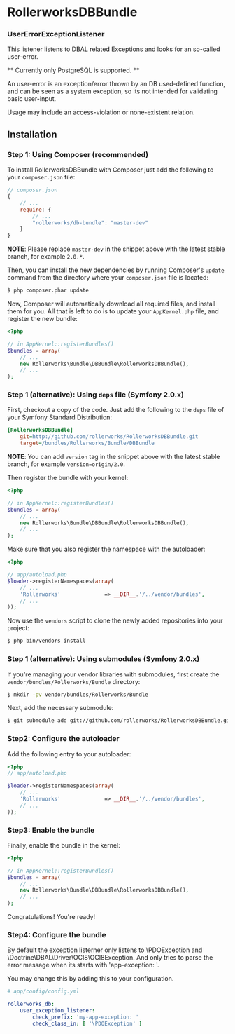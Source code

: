 ﻿RollerworksDBBundle
===================

### UserErrorExceptionListener

This listener listens to DBAL related Exceptions and looks for an so-called user-error.

** Currently only PostgreSQL is supported. **

An user-error is an exception/error thrown by an DB used-defined function,
and can be seen as a system exception, so its not intended for validating basic user-input.

Usage may include an access-violation or none-existent relation.

## Installation

### Step 1: Using Composer (recommended)

To install RollerworksDBBundle with Composer just add the following to your
`composer.json` file:

```js
// composer.json
{
    // ...
    require: {
        // ...
        "rollerworks/db-bundle": "master-dev"
    }
}
```

**NOTE**: Please replace `master-dev` in the snippet above with the latest stable
branch, for example ``2.0.*``.

Then, you can install the new dependencies by running Composer's ``update``
command from the directory where your ``composer.json`` file is located:

```bash
$ php composer.phar update
```

Now, Composer will automatically download all required files, and install them
for you. All that is left to do is to update your ``AppKernel.php`` file, and
register the new bundle:

```php
<?php

// in AppKernel::registerBundles()
$bundles = array(
    // ...
    new Rollerworks\Bundle\DBBundle\RollerworksDBBundle(),
    // ...
);
```

### Step 1 (alternative): Using ``deps`` file (Symfony 2.0.x)

First, checkout a copy of the code. Just add the following to the ``deps``
file of your Symfony Standard Distribution:

```ini
[RollerworksDBBundle]
    git=http://github.com/rollerworks/RollerworksDBBundle.git
    target=/bundles/Rollerworks/Bundle/DBBundle
```

**NOTE**: You can add `version` tag in the snippet above with the latest stable
branch, for example ``version=origin/2.0``.

Then register the bundle with your kernel:

```php
<?php

// in AppKernel::registerBundles()
$bundles = array(
    // ...
    new Rollerworks\Bundle\DBBundle\RollerworksDBBundle(),
    // ...
);
```

Make sure that you also register the namespace with the autoloader:

```php
<?php

// app/autoload.php
$loader->registerNamespaces(array(
    // ...
    'Rollerworks'              => __DIR__.'/../vendor/bundles',
    // ...
));
```

Now use the ``vendors`` script to clone the newly added repositories
into your project:

```bash
$ php bin/vendors install
```

### Step 1 (alternative): Using submodules (Symfony 2.0.x)

If you're managing your vendor libraries with submodules, first create the
`vendor/bundles/Rollerworks/Bundle` directory:

``` bash
$ mkdir -pv vendor/bundles/Rollerworks/Bundle
```

Next, add the necessary submodule:

``` bash
$ git submodule add git://github.com/rollerworks/RollerworksDBBundle.git vendor/bundles/Rollerworks/Bundle/DBBundle
```

### Step2: Configure the autoloader

Add the following entry to your autoloader:

``` php
<?php
// app/autoload.php

$loader->registerNamespaces(array(
    // ...
    'Rollerworks'              => __DIR__.'/../vendor/bundles',
    // ...
));
```

### Step3: Enable the bundle

Finally, enable the bundle in the kernel:

``` php
<?php

// in AppKernel::registerBundles()
$bundles = array(
    // ...
    new Rollerworks\Bundle\DBBundle\RollerworksDBBundle(),
    // ...
);
```

Congratulations! You're ready!

### Step4: Configure the bundle

By default the exception listerner only listens to \PDOException and \Doctrine\DBAL\Driver\OCI8\OCI8Exception.
And only tries to parse the error message when its starts with 'app-exception: '.

You may change this by adding this to your configuration.

``` yaml
# app/config/config.yml

rollerworks_db:
    user_exception_listener:
        check_prefix: 'my-app-exception: '
        check_class_in: [ '\PDOException' ]
```

